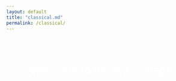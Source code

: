 ```yaml
---
layout: default
title: "classical.md"
permalink: /classical/
---
```


<div style="
  background-image: url('/assets/images/musicbackground.jpeg');
  background-size: cover;
  background-position: center;
  background-repeat: no-repeat;
  width: 100%;
  height: 100vh;
  padding: 2rem;
  box-sizing: border-box;
  display: flex;
  flex-direction: column;
  justify-content: flex-start;
  align-items: center;
  color: white;
  text-align: center;
  overflow: hidden;
">
  <h1>Welcome to the Music Page</h1>
</div>


<script src="https://fast.wistia.com/player.js" async></script><script src="https://fast.wistia.com/embed/kj3p97uwee.js" async type="module"></script><style>wistia-player[media-id='kj3p97uwee']:not(:defined) { background: center / contain no-repeat url('https://fast.wistia.com/embed/medias/kj3p97uwee/swatch'); display: block; filter: blur(5px); padding-top:100.0%; }</style> <wistia-player media-id="kj3p97uwee" aspect="1.0"></wistia-player>
